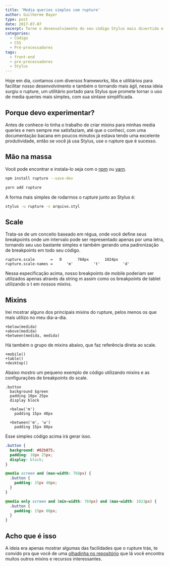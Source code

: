 ```yaml
---
title: 'Media queries simples com rupture'
author: Guilherme Bayer
type: post
date: 2017-07-07
excerpt: Torne o desenvolvimento do seu código Stylus mais divertido e produtivo conhecendo um pouco mais sobre o rupture, uma pequena lib para media queries.
categories:
  - Código
  - CSS
  - Pré-processadores
tags:
  - front-end
  - pre-processadores
  - Stylus
---
```


Hoje em dia, contamos com diversos frameworks, libs e utilitários para facilitar nosso desenvolvimento e também o tornando mais ágil, nessa ideia surgiu o rupture, um utilitário portado para Stylus que promete tornar o uso de media queries mais simples, com sua sintaxe simplificada.

## Porque devo experimentar?
Antes de conhece-lo tinha o trabalho de criar mixins para minhas media queries e nem sempre me satisfaziam, até que o conheci, com uma documentação bacana em poucos minutos já estava tendo uma excelente produtividade, então se você já usa Stylus, use o rupture que é sucesso.

## Mão na massa
Você pode encontrar e instala-lo seja com o [npm](https://www.npmjs.com/package/rupture) ou [yarn](https://yarnpkg.com/pt-BR/package/rupture).

```sh
npm install rupture --save-dev

yarn add rupture
```

A forma mais simples de rodarmos o rupture junto ao Stylus é:

```sh
stylus -u rupture -c arquivo.styl
```

## Scale
Trata-se de um conceito baseado em régua, onde você define seus breakpoints onde um intervalo pode ser representado apenas por uma letra, tornando seu uso bastante simples e também gerando uma padronização de breakpoints em todo seu código.

```styl
rupture.scale       =   0       768px       1024px
rupture.scale-names =      'm'         't'          'd'
```

Nessa especificação acima, nosso breakpoints de mobile poderiam ser utilizados apenas através da string m assim como os breakpoints de tablet utilizando o t em nossos mixins.

## Mixins
Irei mostrar alguns dos principais mixins do rupture, pelos menos os que mais utilizo no meu dia-a-dia.

```styl
+below(medida)
+above(medida)
+between(medida, medida)
```

Há também o grupo de mixins abaixo, que faz referência direta ao scale.

```styl
+mobile()
+table()
+desktop()
```

Abaixo mostro um pequeno exemplo de código utilizando mixins e as configurações de breakpoints do scale.

```styl
.button
  background $green
  padding 10px 25px
  display block
  
  +below('m')
    padding 15px 40px  
    
  +between('m', 'w')
    padding 15px 80px
```

Esse simples código acima irá gerar isso.

```css
.button {
  background: #02b875;
  padding: 10px 25px;
  display: block;
}

@media screen and (max-width: 768px) {
  .button {
    padding: 15px 40px;
  }
}

@media only screen and (min-width: 769px) and (max-width: 1023px) {
  .button {
    padding: 15px 80px;
  }
}
```

## Acho que é isso
A ideia era apenas mostrar algumas das facilidades que o rupture trás, te convido pra que você de uma [olhadinha no repositório](https://github.com/jescalan/rupture) que lá você encontra muitos outros mixins e recursos interessantes.

